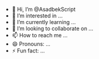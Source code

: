 - 👋 Hi, I’m @AsadbekScript
- 👀 I’m interested in ...
- 🌱 I’m currently learning ...
- 💞️ I’m looking to collaborate on ...
- 📫 How to reach me ...
- 😄 Pronouns: ...
- ⚡ Fun fact: ...

<!---
AsadbekScript/AsadbekScript is a ✨ special ✨ repository because its `README.md` (this file) appears on your GitHub profile.
You can click the Preview link to take a look at your changes.
--->
